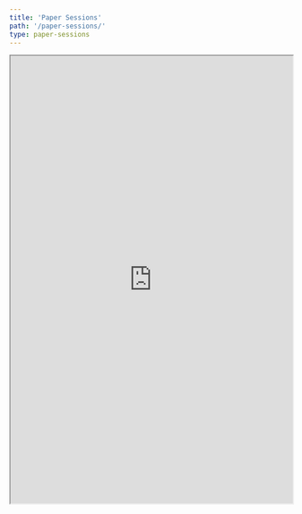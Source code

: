```yaml
---
title: 'Paper Sessions'
path: '/paper-sessions/'
type: paper-sessions
---
```


<iframe  width='100%' height='800' src="https://docs.google.com/spreadsheets/d/e/2PACX-1vTW7Y5C3rHDN_awqLu1yRPrv-5f62_9vJEsh7Mnx0h0MzdIJBAbK9jWKUgDT23ni3SaCgbt6rLfVaXU/pubhtml?gid=2047325483&amp;single=true&amp;widget=true&amp;headers=false"></iframe>
